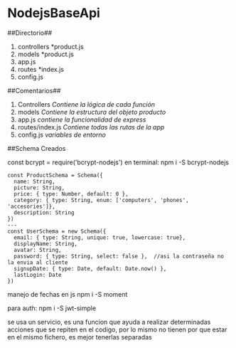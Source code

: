 # NodejsBaseApi

##Directorio##

1. controllers
    *product.js
2. models
    *product.js  
3. app.js
4. routes
    *index.js
5. config.js


##Comentarios##

1. Controllers
  *Contiene la lógica de cada función*
2. models
  *Contiene la estructura del objeto producto*
3. app.js
  *contiene la funcionalidad de express*
4. routes/index.js
  *Contiene todas las rutas de la app*
5. config.js
  *variables de entorno*


##Schema Creados

const bcrypt = require('bcrypt-nodejs')
en terminal: npm i -S bcrypt-nodejs


```
const ProductSchema = Schema({
  name: String,
  picture: String,
  price: { type: Number, default: 0 },
  category: { type: String, enum: ['computers', 'phones', 'accesories']},
  description: String
})
---
const UserSchema = new Schema({
  email: { type: String, unique: true, lowercase: true},
  displayName: String,
  avatar: String,
  password: { type: String, select: false },  //asi la contraseña no la envia al cliente
  signupDate: { type: Date, default: Date.now() },
  lastLogin: Date
})

```
manejo de fechas en js
  npm i -S moment

para auth:
   npm i -S jwt-simple

se usa un servicio, es una funcion que ayuda a realizar determinadas acciones que se repiten en el codigo, por lo mismo no tienen por que estar en el mismo fichero, es mejor tenerlas separadas
